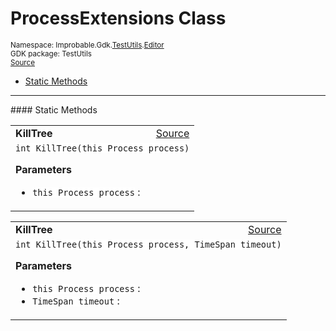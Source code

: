 
# ProcessExtensions Class
<sup>
Namespace: Improbable.Gdk.<a href="{{urlRoot}}/api/test-utils-index">TestUtils</a>.<a href="{{urlRoot}}/api/test-utils/editor-index">Editor</a><br/>
GDK package: TestUtils<br/>
<a href="https://www.github.com/spatialos/gdk-for-unity/blob/15bb5eac/workers/unity/Packages/io.improbable.gdk.testutils/Editor/SpatialDeploymentManager.cs/#L149">Source</a>
<style>
a code {
                    padding: 0em 0.25em!important;
}
code {
                    background-color: #ffffff!important;
}
</style>
</sup>
<nav id="pageToc" class="page-toc"><ul><li><a href="#static-methods">Static Methods</a>
</ul></nav>











</p>
<hr style="width:100%; border-top-color:#d8d8d8" />
#### Static Methods


</p>




<table width="100%">
    <tr>
        <td style="border-right:none"><b>KillTree</b></td>
        <td style="border-left:none; text-align:right"><a href="https://www.github.com/spatialos/gdk-for-unity/blob/15bb5eac/workers/unity/Packages/io.improbable.gdk.testutils/Editor/SpatialDeploymentManager.cs/#L154">Source</a></td>
    </tr>
    <tr>
        <td colspan="2">
<code>int KillTree(this Process process)</code></p>



</p>

<b>Parameters</b>

<ul>
<li><code>this Process process</code> : </li>
</ul>





</td>
    </tr>
</table>


<table width="100%">
    <tr>
        <td style="border-right:none"><b>KillTree</b></td>
        <td style="border-left:none; text-align:right"><a href="https://www.github.com/spatialos/gdk-for-unity/blob/15bb5eac/workers/unity/Packages/io.improbable.gdk.testutils/Editor/SpatialDeploymentManager.cs/#L159">Source</a></td>
    </tr>
    <tr>
        <td colspan="2">
<code>int KillTree(this Process process, TimeSpan timeout)</code></p>



</p>

<b>Parameters</b>

<ul>
<li><code>this Process process</code> : </li>
<li><code>TimeSpan timeout</code> : </li>
</ul>





</td>
    </tr>
</table>







